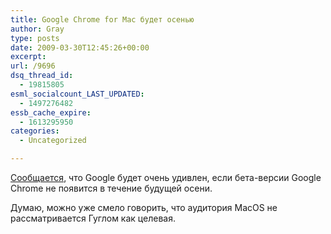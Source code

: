 ```yaml
---
title: Google Chrome for Mac будет осенью
author: Gray
type: posts
date: 2009-03-30T12:45:26+00:00
excerpt:
url: /9696
dsq_thread_id:
  - 19815805
esml_socialcount_LAST_UPDATED:
  - 1497276482
essb_cache_expire:
  - 1613295950
categories:
  - Uncategorized

---
```








<a href="http://arstechnica.com/apple/news/2009/03/chromium-for-os-x-state-of-the-browser.ars" target="_blank">Сообщается</a>, что Google будет очень удивлен, если бета-версии Google Chrome не появится в течение будущей осени.

Думаю, можно уже смело говорить, что аудитория MacOS не рассматривается Гуглом как целевая.